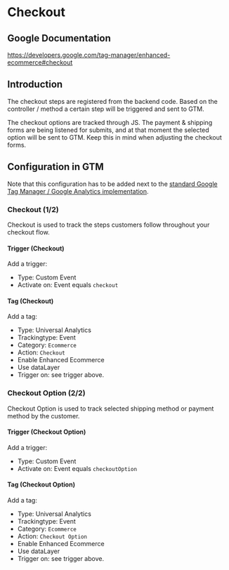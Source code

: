 # Checkout

## Google Documentation

https://developers.google.com/tag-manager/enhanced-ecommerce#checkout

## Introduction

The checkout steps are registered from the backend code. Based on the controller / method a certain step will be triggered and sent to GTM.

The checkout options are tracked through JS. The payment & shipping forms are being listened for submits, and at that moment the
selected option will be sent to GTM. Keep this in mind when adjusting the checkout forms.

## Configuration in GTM

Note that this configuration has to be added next to the [standard Google Tag Manager / Google Analytics implementation](https://support.google.com/analytics/answer/6163791).

### Checkout (1/2)

Checkout is used to track the steps customers follow throughout your checkout flow.

#### Trigger (Checkout)

Add a trigger:

* Type: Custom Event
* Activate on: Event equals `checkout`

#### Tag (Checkout)

Add a tag:

* Type: Universal Analytics
* Trackingtype: Event
* Category: `Ecommerce`
* Action: `Checkout`
* Enable Enhanced Ecommerce
* Use dataLayer
* Trigger on: see trigger above.

### Checkout Option (2/2)

Checkout Option is used to track selected shipping method or payment method by the customer.

#### Trigger (Checkout Option)

Add a trigger:

* Type: Custom Event
* Activate on: Event equals `checkoutOption`

#### Tag (Checkout Option)

Add a tag:

* Type: Universal Analytics
* Trackingtype: Event
* Category: `Ecommerce`
* Action: `Checkout Option`
* Enable Enhanced Ecommerce
* Use dataLayer
* Trigger on: see trigger above.